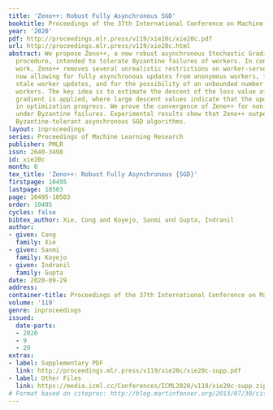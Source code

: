 ```yaml
---
title: 'Zeno++: Robust Fully Asynchronous SGD'
booktitle: Proceedings of the 37th International Conference on Machine Learning
year: '2020'
pdf: http://proceedings.mlr.press/v119/xie20c/xie20c.pdf
url: http://proceedings.mlr.press/v119/xie20c.html
abstract: We propose Zeno++, a new robust asynchronous Stochastic Gradient Descent(SGD)
  procedure, intended to tolerate Byzantine failures of workers. In contrast to previous
  work, Zeno++ removes several unrealistic restrictions on worker-server communication,
  now allowing for fully asynchronous updates from anonymous workers, for arbitrarily
  stale worker updates, and for the possibility of an unbounded number of Byzantine
  workers. The key idea is to estimate the descent of the loss value after the candidate
  gradient is applied, where large descent values indicate that the update results
  in optimization progress. We prove the convergence of Zeno++ for non-convex problems
  under Byzantine failures. Experimental results show that Zeno++ outperforms existing
  Byzantine-tolerant asynchronous SGD algorithms.
layout: inproceedings
series: Proceedings of Machine Learning Research
publisher: PMLR
issn: 2640-3498
id: xie20c
month: 0
tex_title: 'Zeno++: Robust Fully Asynchronous {SGD}'
firstpage: 10495
lastpage: 10503
page: 10495-10503
order: 10495
cycles: false
bibtex_author: Xie, Cong and Koyejo, Sanmi and Gupta, Indranil
author:
- given: Cong
  family: Xie
- given: Sanmi
  family: Koyejo
- given: Indranil
  family: Gupta
date: 2020-09-29
address: 
container-title: Proceedings of the 37th International Conference on Machine Learning
volume: '119'
genre: inproceedings
issued:
  date-parts:
  - 2020
  - 9
  - 29
extras:
- label: Supplementary PDF
  link: http://proceedings.mlr.press/v119/xie20c/xie20c-supp.pdf
- label: Other Files
  link: https://media.icml.cc/Conferences/ICML2020/v119/xie20c-supp.zip
# Format based on citeproc: http://blog.martinfenner.org/2013/07/30/citeproc-yaml-for-bibliographies/
---
```

